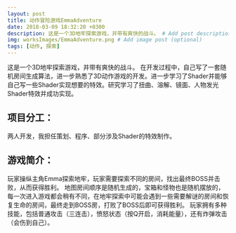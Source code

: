 ```yaml
---
layout: post
title: 动作冒险游戏EmmaAdventure
date: 2018-03-09 18:32:20 +0300
description: 这是一个3D地牢探索游戏，并带有爽快的战斗。 # Add post description (optional)
img: worksImages/EmmaAdventure.png # Add image post (optional)
tags: [动作, 探索]
---
```

这是一个3D地牢探索游戏，并带有爽快的战斗。
在开发过程中，自己写了一套随机房间生成算法，进一步熟悉了3D动作游戏的开发。进一步学习了Shader并能够自己写一些Shader实现想要的特效。研究学习了扭曲、溶解、镜面、人物发光Shader特效并成功实现。
## 项目分工：
两人开发，我担任策划、程序、部分涉及Shader的特效制作。
## 游戏简介：
玩家操纵主角Emma探索地牢，玩家需要探索不同的房间，找出最终BOSS并击败，从而获得胜利。
地图房间顺序是随机生成的，宝箱和怪物也是随机摆放的，每一次进入游戏都会稍有不同，在地牢探索中可能会遇到一些需要解谜的房间和恢复生命的房间，最终走到BOSS房，打败了BOSS后即可获得胜利。
玩家拥有多种技能，包括普通攻击（三连击），愤怒状态（按Q开启，消耗能量），还有炸弹攻击（会伤到自己）。
